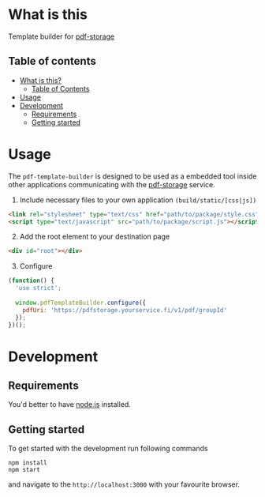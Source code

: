 # What is this

Template builder for [pdf-storage](https://github.com/protacon/pdf-storage)

## Table of contents

* [What is this?](#what-is-this)
  * [Table of Contents](#table-of-contents)
* [Usage](#usage)
* [Development](#development)
  * [Requirements](#requirements)
  * [Getting started](#getting-started)

  
# Usage

The `pdf-template-builder` is designed to be used as a embedded tool inside other applications
communicating with the [pdf-storage](https://github.com/protacon/pdf-storage) service.

1. Include necessary files to your own application `(build/static/[css|js])`
```html
<link rel="stylesheet" type="text/css" href="path/to/package/style.css" />
<script type="text/javascript" src="path/to/package/script.js"></script>
```

2. Add the root element to your destination page

```html
<div id="root"></div>
```

3. Configure
```javascript
(function() {
  'use strict';
  
  window.pdfTemplateBuilder.configure({
    pdfUri: 'https://pdfstorage.yourservice.fi/v1/pdf/groupId'
  });
})();
```

# Development

## Requirements

You'd better to have [node.js](https://nodejs.org/en/) installed.

## Getting started

To get started with the development run following commands

```
npm install
npm start
```

and navigate to the `http://localhost:3000` with your favourite browser.
